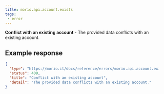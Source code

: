 ```yaml
---
title: morio.api.account.exists
tags:
 - error
---
```



<!-- MORIO_AUTO_GENERATED_CONTENT_STARTS - Manual changes made below will be overwritten -->
__Conflict with an existing account__ - The provided data conflicts with an existing account.
<!-- MORIO_AUTO_GENERATED_CONTENT_ENDS - Manual changes made above will be overwritten -->


<!-- MORIO_AUTO_GENERATED_CONTENT_STARTS - Manual changes made below will be overwritten -->
## Example response

```json
{
  "type": "https://morio.it/docs/reference/errors/morio.api.account.exists",
  "status": 409,
  "title": "Conflict with an existing account",
  "detail": "The provided data conflicts with an existing account."
}
```
<!-- MORIO_AUTO_GENERATED_CONTENT_ENDS - Manual changes made above will be overwritten -->
